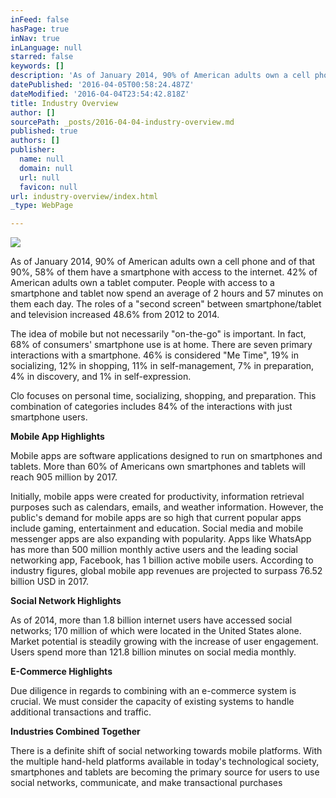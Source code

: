 ```yaml
---
inFeed: false
hasPage: true
inNav: true
inLanguage: null
starred: false
keywords: []
description: 'As of January 2014, 90% of American adults own a cell phone and of that 90%, 58% of them have a smartphone with access to the internet. 42% of American adults own a tablet computer. People with access to a smartphone and tablet now spend an average of 2 hours and 57 minutes on them each day. The roles of a “second screen” between smartphone/tablet and television increased 48.6% from 2012 to 2014.'
datePublished: '2016-04-05T00:58:24.487Z'
dateModified: '2016-04-04T23:54:42.818Z'
title: Industry Overview
author: []
sourcePath: _posts/2016-04-04-industry-overview.md
published: true
authors: []
publisher:
  name: null
  domain: null
  url: null
  favicon: null
url: industry-overview/index.html
_type: WebPage

---
```

![](https://the-grid-user-content.s3-us-west-2.amazonaws.com/808eab7f-6995-446a-8151-974f20c499de.jpg)

As of January 2014, 90% of American adults own a cell phone and of that 90%, 58% of them have a smartphone with access to the internet. 42% of American adults own a tablet computer. People with access to a smartphone and tablet now spend an average of 2 hours and 57 minutes on them each day. The roles of a "second screen" between smartphone/tablet and television increased 48.6% from 2012 to 2014\.

The idea of mobile but not necessarily "on-the-go" is important. In fact, 68% of consumers' smartphone use is at home. There are seven primary interactions with a smartphone. 46% is considered "Me Time", 19% in socializing, 12% in shopping, 11% in self-management, 7% in preparation, 4% in discovery, and 1% in self-expression.

Clo focuses on personal time, socializing, shopping, and preparation. This combination of categories includes 84% of the interactions with just smartphone users.

**Mobile App Highlights**

Mobile apps are software applications designed to run on smartphones and tablets. More than 60% of Americans own smartphones and tablets will reach 905 million by 2017\.

Initially, mobile apps were created for productivity, information retrieval purposes such as calendars, emails, and weather information. However, the public's demand for mobile apps are so high that current popular apps include gaming, entertainment and education. Social media and mobile messenger apps are also expanding with popularity. Apps like WhatsApp has more than 500 million monthly active users and the leading social networking app, Facebook, has 1 billion active mobile users. According to industry figures, global mobile app revenues are projected to surpass 76.52 billion USD in 2017\.

**Social Network Highlights**

As of 2014, more than 1.8 billion internet users have accessed social networks; 170 million of which were located in the United States alone. Market potential is steadily growing with the increase of user engagement. Users spend more than 121.8 billion minutes on social media monthly.

**E-Commerce Highlights**

Due diligence in regards to combining with an e-commerce system is crucial. We must consider the capacity of existing systems to handle additional transactions and traffic.

**Industries Combined Together**

There is a definite shift of social networking towards mobile platforms. With the multiple hand-held platforms available in today's technological society, smartphones and tablets are becoming the primary source for users to use social networks, communicate, and make transactional purchases